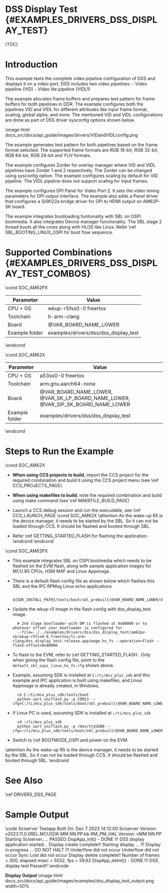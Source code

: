 # DSS Display Test {#EXAMPLES_DRIVERS_DSS_DISPLAY_TEST}

[TOC]
# Introduction

This example tests the complete video pipeline configuration of DSS and displays
it on a video port. DSS includes two video pipelines:
    - Video pipeline (VID)
    - Video lite pipeline (VIDL1)

The example allocates frame buffers and prepares test pattern for frame buffers
for both pipelines in DDR. The example configures both the pipelines VID and
VIDL for different attributes like input frame format, scaling, global alpha,
and more. The mentioned VID and VIDL configurations are done as part of DSS
driver sysconfig options shown below.

\image html docs_src/docs/api_guide/images/drivers/VIDandVIDLconfig.png


The example generates test pattern for both pipelines based on the frame format
selected. The supported frame formats are RGB 16-bit, RGB 32-bit, RGB 64-bit,
RGB 24-bit and YUV formats.

The example configures Zorder for overlay manager where VID and VIDL pipelines
have Zorder 1 and 2 respectively. The Zorder can be changed using sysconfig
option. The example configures scaling by default for VID pipeline. The VIDL
pipeline does not support scaling for input frames.

The example configures DPI Panel for Video Port 2. It sets the video timing
parameters for DPI output interface. The example also adds a Panel driver that
configures a Sii9022a bridge driver for DPI to HDMI output on AM62P-SK
board.

The example integrates bootloading funtionality with SBL on OSPI bootmedia. It
also integrates Device manager functionality. The SBL stage 2 thread boots all
the cores along with HLOS like Linux. Refer \ref SBL_BOOTING_LINUX_OSPI for boot
flow sequence.

# Supported Combinations {#EXAMPLES_DRIVERS_DSS_DISPLAY_TEST_COMBOS}

\cond SOC_AM62PX

 Parameter      | Value
 ---------------|-----------
 CPU + OS       | wkup-r5fss0-0 freertos
 Toolchain      | ti-arm-clang
 Board          | @VAR_BOARD_NAME_LOWER
 Example folder | examples/drivers/dss/dss_display_test

\endcond

\cond SOC_AM62X

 Parameter      | Value
 ---------------|-----------
 CPU + OS       | a53ss0-0 freertos
 Toolchain      | arm.gnu.aarch64-none
 Board          | @VAR_BOARD_NAME_LOWER, @VAR_SK_LP_BOARD_NAME_LOWER, @VAR_SIP_SK_BOARD_NAME_LOWER
 Example folder | examples/drivers/dss/dss_display_test

\endcond

# Steps to Run the Example

\cond SOC_AM62X
- **When using CCS projects to build**, import the CCS project for the required combination
  and build it using the CCS project menu (see \ref CCS_PROJECTS_PAGE).
- **When using makefiles to build**, note the required combination and build using
  make command (see \ref MAKEFILE_BUILD_PAGE)
- Launch a CCS debug session and run the executable, see \ref CCS_LAUNCH_PAGE
\cond SOC_AM62X
\attention As the wake-up R5 is the device manager, it needs to be started by the SBL. So it can not be loaded through CCS. It should be flashed and booted through SBL.

- Refer \ref GETTING_STARTED_FLASH for flashing the application.
\endcond
\endcond

\cond SOC_AM62PX
- This example integrates SBL on OSPI bootmedia which needs to be flashed on the
EVM flash, along with sample application images for MCU R5 CPUs, HSM M4F and
Linux Appimage.

- There is a default flash config file as shown below which flashes this SBL and the IPC RPMsg Linux echo applications

        ${SDK_INSTALL_PATH}/tools/boot/sbl_prebuilt/@VAR_BOARD_NAME_LOWER/default_sbl_ospi_linux_hs_fs.cfg

- Update the wkup-r5 image in the flash config with dss_display_test image.

        # 2nd stage bootloader with DM is flashed at 0x80000 or to whatever offset your bootloader is configured for
        --file=../../examples/drivers/dss/dss_display_test/am62px-sk/wkup-r5fss0-0_freertos/ti-arm-clang/dss_display_test.release.appimage.hs_fs --operation=flash --flash-offset=0x80000

- To flash to the EVM, refer to \ref GETTING_STARTED_FLASH . Only when giving
the flash config file, point to the `default_sbl_ospi_linux_hs_fs.cfg` shown above.

- Example, assuming SDK is installed at `C:/ti/mcu_plus_sdk` and this example
and IPC application is built using makefiles, and Linux Appimage is already
created, in Windows,

        cd C:/ti/mcu_plus_sdk/tools/boot
        python uart_uniflash.py -p COM13 --cfg=C:/ti/mcu_plus_sdk/tools/boot/sbl_prebuilt/@VAR_BOARD_NAME_LOWER/default_sbl_ospi_linux_hs_fs.cfg

- If Linux PC is used, assuming SDK is installed at `~/ti/mcu_plus_sdk`

        cd ~/ti/mcu_plus_sdk
        python uart_uniflash.py -p /dev/ttyUSB0 --cfg=~/ti/mcu_plus_sdk/tools/boot/sbl_prebuilt/@VAR_BOARD_NAME_LOWER/default_sbl_ospi_linux_hs_fs.cfg

- Switch to \ref BOOTMODE_OSPI and power on the EVM.

\attention As the wake-up R5 is the device manager, it needs to be started by
the SBL. So it can not be loaded through CCS. It should be flashed and booted
through SBL.
\endcond

# See Also

\ref DRIVERS_DSS_PAGE

# Sample Output

\code
Sciserver Testapp Built On: Dec  7 2023 14:12:00
Sciserver Version: v2023.11.0.0REL.MCUSDK.MM.NN.PP.bb
RM_PM_HAL Version: vMM.NN.PP
Starting Sciserver..... PASSED
DispApp_init() - DONE !!!
DSS display application started...
Display create complete!!
Starting display ... !!!
Display in progress ... DO NOT HALT !!!
Underflow did not occur
Underflow did not occur
Sync Lost did not occur
Display delete complete!!
Number of frames = 300, elapsed msec = 5032, fps = 59.62
DispApp_deInit() - DONE !!!
DSS display test Passed!!
\endcode

**Display Output**
\image html docs_src/docs/api_guide/images/examples/dss_display_test_output.png width=50%
